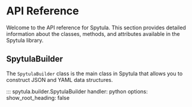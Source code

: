# API Reference

Welcome to the API reference for Spytula. This section provides detailed information about the classes, methods, and attributes available in the Spytula library.

## SpytulaBuilder

The `SpytulaBuilder` class is the main class in Spytula that allows you to construct JSON and YAML data structures.

::: spytula.builder.SpytulaBuilder
    handler: python
    options:
      show_root_heading: false